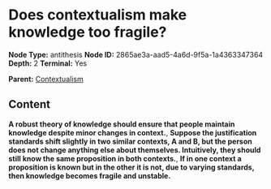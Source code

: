 # Does contextualism make knowledge too fragile?

**Node Type:** antithesis
**Node ID:** 2865ae3a-aad5-4a6d-9f5a-1a4363347364
**Depth:** 2
**Terminal:** Yes

**Parent:** [Contextualism](contextualism.md)

## Content

**A robust theory of knowledge should ensure that people maintain knowledge despite minor changes in context.**, **Suppose the justification standards shift slightly in two similar contexts, A and B, but the person does not change anything else about themselves. Intuitively, they should still know the same proposition in both contexts.**, **If in one context a proposition is known but in the other it is not, due to varying standards, then knowledge becomes fragile and unstable.**
